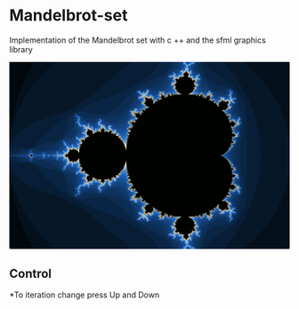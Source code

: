 # Mandelbrot-set
Implementation of the Mandelbrot set with c ++ and the sfml graphics library</br>

<img src="https://github.com/TyPaporotnyk/Mandelbrot-set/blob/main/img/1.png" width="auto" height="auto" />

## Control
*To iteration change press Up and Down

